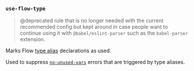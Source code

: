 ### `use-flow-type`

> @deprecated rule that is no longer needed with the current recommended config but kept around in case people want to continue using it with `@babel/eslint-parser` such as the `babel-parser` extension.

Marks Flow [type alias](https://flowtype.org/docs/type-aliases.html) declarations as used.

Used to suppress [`no-unused-vars`](http://eslint.org/docs/rules/no-unused-vars) errors that are triggered by type aliases.

<!-- assertions useFlowType -->
